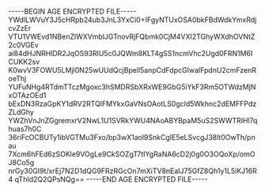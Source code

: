 -----BEGIN AGE ENCRYPTED FILE-----
YWdlLWVuY3J5cHRpb24ub3JnL3YxCi0+IFgyNTUxOSA0bkFBdWdkYmxRdjcvZzEr
VTU1VWEvd1NBenZlWXVmblJGTnovRjFQbmk0CjM4VXI2TGhyWXdhOVNtZ2c0VGEv
ai84dHJNRHlDR2JqOS93RlU5c0JQWm8KLT4gSS1ncmVhc2Ugd0FRN1M6ICUKK2sv
K0wvV3FOWU5LMjl0N25wUUdQcjBpell5anpCdFdpcGIwalFpdnU2cmFzenRoeThj
YUFuNHg4RTdmTTczMgoxc3hSMDRSbXRxWE9GbG5iYkF3Rm5OTWdzMjNxOTAzOEd1
bExDN3RzaGpKY1dRV2RTQlFMYkxGaVNsOAotLS0gcld5Wkhnc2dEMFFPdzZLdGhy
YWZhVnJnZGgremxrV2NwL1U1SVRkYWU4NAoABYBpaM5uS2SWWTRlHl7qhuas7h0C
36riFcOCBUTy1ibVGTMu3Fxo/bp3wX1aol9SnkCgIE5eLSvcgJ38lt0OwTh/pnau
7Xcm6hFEd6zSOKle9VOgLe9CkSOZgT7tIYgRaNA6cD2j0g0O3OQoXp/omOJ8Co5g
nrGy30Gl9t/xrEj7N2D1dQG9FRzRGcOn7mXiTV8nEaIJ75GfZ8Qh1y1L5iKJ16R4
qThId2Q2QPsNQg==
-----END AGE ENCRYPTED FILE-----
